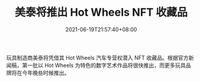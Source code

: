 ﻿---
title: "美泰将推出 Hot Wheels NFT 收藏品"
date: 2021-06-19T21:57:40+08:00
lastmod: 2021-06-19T16:45:40+08:00
draft: false
authors: ["Percy"]
description: "玩具制造商美泰将凭借其 Hot Wheels 汽车专营权潜入 NFT 收藏品。根据官方新闻稿，第一批以 Hot Wheels 为特色的数字艺术作品将很快推出，而更多玩具品牌将在今年晚些时候推出。"
featuredImage: "mattel-will-launch-hot-wheels-nft-collectibles.png"
tags: ["Virtual World","虚拟世界","Play to Earn"]
categories: ["news"]
news: ["虚拟世界"]
weight: 
lightgallery: true
pinned: false
recommend: false
recommend1: false
---

玩具制造商美泰将凭借其 Hot Wheels 汽车专营权潜入 NFT 收藏品。根据官方新闻稿，第一批以 Hot Wheels 为特色的数字艺术作品将很快推出，而更多玩具品牌将在今年晚些时候推出。

<!--more-->

